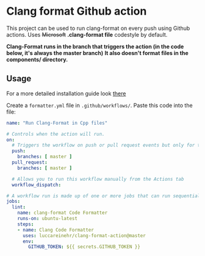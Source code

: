 # Clang format Github action

This project can be used to run clang-format on every push using Github actions. Uses ~~Microsoft~~ **.clang-format file** codestyle by default.

**Clang-Format runs in the branch that triggers the action (in the code below, it's always the master branch)**
**It also doesn't format files in the components/ directory.**

## Usage

For a more detailed installation guide look [there](https://github.com/MarvinJWendt/run-node-formatter/wiki)

Create a `formatter.yml` file in `.github/workflows/`.
Paste this code into the file:

```yml
name: "Run Clang-Format in Cpp files"

# Controls when the action will run. 
on:
  # Triggers the workflow on push or pull request events but only for the master branch
  push:
    branches: [ master ]
  pull_request:
    branches: [ master ]

  # Allows you to run this workflow manually from the Actions tab
  workflow_dispatch:

# A workflow run is made up of one or more jobs that can run sequentially or in parallel
jobs:
  lint:
    name: clang-format Code Formatter
    runs-on: ubuntu-latest
    steps:
    - name: Clang Code Formatter
      uses: luccareinehr/clang-format-action@master
      env:
        GITHUB_TOKEN: ${{ secrets.GITHUB_TOKEN }}
```
